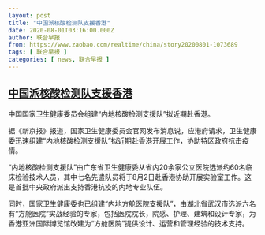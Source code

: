 ```yaml
---
layout: post
title: "中国派核酸检测队支援香港"
date: 2020-08-01T03:16:00.000Z
author: 联合早报
from: https://www.zaobao.com/realtime/china/story20200801-1073689
tags: [ 联合早报 ]
categories: [ news, 联合早报 ]
---
```

<!--1596251760000-->
[中国派核酸检测队支援香港](https://www.zaobao.com/realtime/china/story20200801-1073689)
------

<div>
<p>中国国家卫生健康委员会组建“内地核酸检测支援队”拟近期赴香港。</p><p>据《新京报》报道，国家卫生健康委员会官网发布消息说，应港府请求，卫生健康委迅速组建“内地核酸检测支援队”拟近期赴香港开展工作，协助特区政府抗击疫情。</p><p>“内地核酸检测支援队”由广东省卫生健康委从省内20余家公立医院选派约60名临床检验技术人员，其中七名先遣队员将于8月2日赴香港协助开展实验室工作。这是首批中央政府派出支持香港抗疫的内地专业队伍。</p><section id="imu"><div id="dfp-ad-imu1-wrapper" class="dfp-tag-wrapper"><div id="dfp-ad-imu1" class="dfp-tag-wrapper"></div></div></section><p>同时，国家卫生健康委也已组建“内地方舱医院支援队”，由湖北省武汉市选派六名有“方舱医院”实战经验的专家，包括医院院长，院感、护理、建筑和设计专家，为香港亚洲国际博览馆改建为“方舱医院”提供设计、运营和管理经验的技术支持。</p><div id="innity-in-post"></div><div id="dfp-ad-midarticlespecial-wrapper" class="dfp-tag-wrapper"><div id="dfp-ad-midarticlespecial" class="dfp-tag-wrapper"></div></div>
</div>
